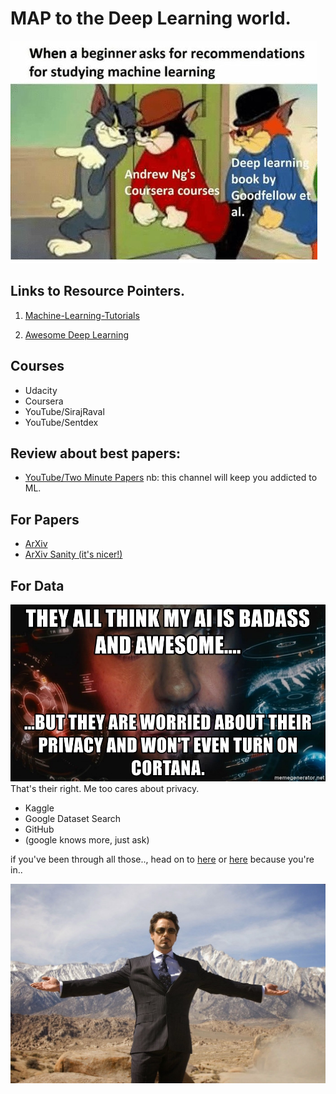 # MAP to the Deep Learning world.

![ML Recommendation](assets/ml_recommendation.jpg)

## Links to Resource Pointers.

1. [Machine-Learning-Tutorials](https://github.com/ujjwalkarn/Machine-Learning-Tutorials)

2. [Awesome Deep Learning](https://github.com/ujjwalkarn/Machine-Learning-Tutorials)

## Courses

* Udacity
* Coursera
* YouTube/SirajRaval
* YouTube/Sentdex

## Review about best papers:

* [YouTube/Two Minute Papers](https://www.youtube.com/user/keeroyz/)
   nb: this channel will keep you addicted to ML.

## For Papers

* [ArXiv](http://arxiv.org/)
* [ArXiv Sanity (it's nicer!)](http://www.arxiv-sanity.com/)

## For Data

![privacy rights](assets/thats_okay.jpg)
That's their right. Me too cares about privacy.

* Kaggle
* Google Dataset Search
* GitHub
* (google knows more, just ask)

if you've been through all those.., head on to [here](https://www.khanacademy.org/) or [here](https://www.youtube.com/3blue1brown) because you're in..


![thats_ml_for_you](assets/thats_ml_for_you.jpg)



